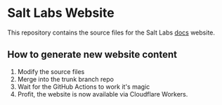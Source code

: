 # Salt Labs Website

This repository contains the source files for the Salt Labs [docs](https://docs.saltlabs.tech) website.

## How to generate new website content

1. Modify the source files
2. Merge into the trunk branch repo
3. Wait for the GitHub Actions to work it's magic
4. Profit, the website is now available via Cloudflare Workers.
